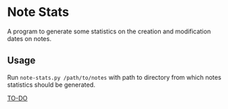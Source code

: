 # Note Stats

A program to generate some statistics on the creation and modification dates on notes.

## Usage
Run `note-stats.py /path/to/notes` with path to directory from which notes statistics should be generated.

[TO-DO](/TODO.md)
